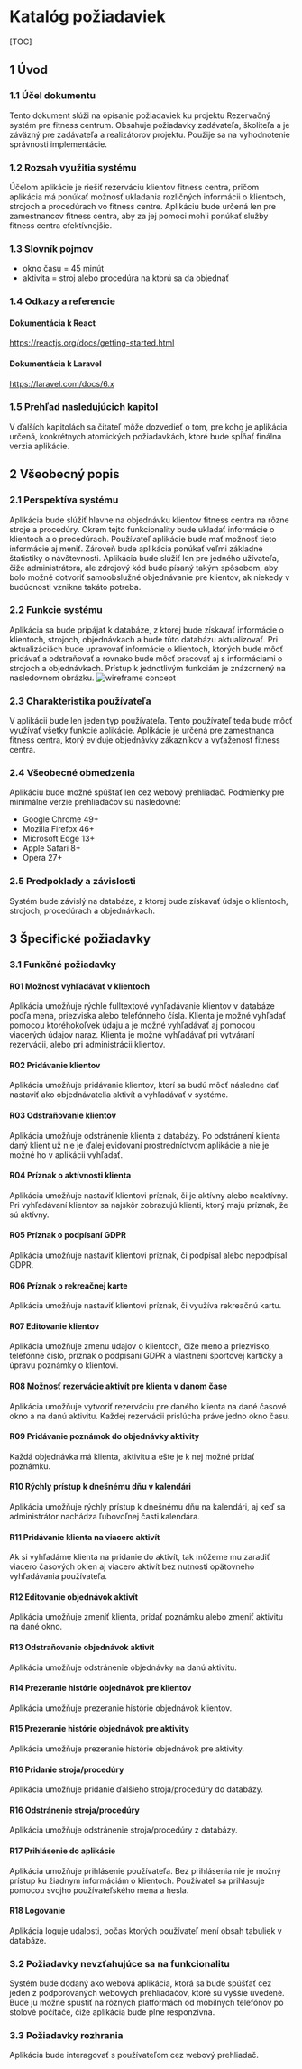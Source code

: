 

# Katalóg požiadaviek

[TOC]

## 1 Úvod

### 1.1 Účel dokumentu
Tento dokument slúži na opísanie požiadaviek ku projektu Rezervačný systém pre fitness centrum. Obsahuje požiadavky zadávateľa, školiteľa a je záväzný pre zadávateľa a realizátorov projektu. Použije sa na vyhodnotenie správnosti implementácie. 

### 1.2 Rozsah využitia systému
Účelom aplikácie je riešiť rezerváciu klientov fitness centra, pričom aplikácia má ponúkať možnosť ukladania rozličných informácii o klientoch, strojoch a procedúrach vo fitness centre. Aplikáciu bude určená len pre zamestnancov fitness centra, aby za jej pomoci mohli ponúkať služby fitness centra efektívnejšie.

### 1.3 Slovník pojmov
- okno času = 45 minút
- aktivita = stroj alebo procedúra na ktorú sa da objednať

### 1.4 Odkazy a referencie

#### Dokumentácia k React
https://reactjs.org/docs/getting-started.html

#### Dokumentácia k Laravel
https://laravel.com/docs/6.x

### 1.5 Prehľad nasledujúcich kapitol
V ďalších kapitolách sa čitateľ môže dozvedieť o tom, pre koho je aplikácia určená, konkrétnych atomických požiadavkách, ktoré bude spĺňať finálna verzia aplikácie.

## 2 Všeobecný popis

### 2.1 Perspektíva systému
Aplikácia bude slúžiť hlavne na objednávku klientov fitness centra na rôzne stroje a procedúry. Okrem tejto funkcionality bude ukladať informácie o klientoch a o procedúrach. Používateľ aplikácie bude mať možnosť tieto informácie aj meniť. Zároveň bude aplikácia ponúkať veľmi základné štatistiky o návštevnosti. Aplikácia bude slúžiť len pre jedného užívateľa, čiže administrátora, ale zdrojový kód bude písaný takým spôsobom, aby bolo možné dotvoriť samoobslužné objednávanie pre klientov, ak niekedy v budúcnosti vznikne takáto potreba. 

### 2.2 Funkcie systému
Aplikácia sa bude pripájať k databáze, z ktorej bude získavať informácie o klientoch, strojoch, objednávkach a bude túto databázu aktualizovať. Pri aktualizáciách bude upravovať informácie o klientoch, ktorých bude môcť pridávať a odstraňovať a rovnako bude môcť pracovať aj s informáciami o strojoch a objednávkach. Prístup k jednotlivým funkciám je znázornený na nasledovnom obrázku.
![wireframe concept](wireframe.jpg)

### 2.3 Charakteristika používateľa
V aplikácii bude len jeden typ používateľa. Tento používateľ teda bude môcť využívať všetky funkcie aplikácie.
Aplikácie je určená pre zamestnanca fitness centra, ktorý eviduje objednávky zákazníkov a vyťaženosť fitness centra.

### 2.4 Všeobecné obmedzenia
Aplikáciu bude možné spúšťať len cez webový prehliadač. Podmienky pre minimálne verzie prehliadačov sú nasledovné:
- Google Chrome 49+
- Mozilla Firefox 46+
- Microsoft Edge 13+
- Apple Safari 8+
- Opera 27+

### 2.5 Predpoklady a závislosti
Systém bude závislý na databáze, z ktorej bude získavať údaje o klientoch, strojoch, procedúrach a objednávkach.

## 3 Špecifické požiadavky

### 3.1 Funkčné požiadavky

#### R01 Možnosť vyhľadávať v klientoch
Aplikácia umožňuje rýchle fulltextové vyhľadávanie klientov v databáze podľa mena, priezviska alebo telefónneho čísla. Klienta je možné vyhľadať pomocou ktoréhokoľvek údaju a je možné vyhľadávať aj pomocou viacerých údajov naraz. Klienta je možné vyhľadávať pri vytváraní rezervácii, alebo pri administrácii klientov.

#### R02 Pridávanie klientov
Aplikácia umožňuje pridávanie klientov, ktorí sa budú môcť následne dať nastaviť ako objednávatelia aktivít a vyhľadávať v systéme.

#### R03 Odstraňovanie klientov
Aplikácia umožňuje odstránenie klienta z databázy. Po odstránení klienta daný klient už nie je ďalej evidovaní prostredníctvom aplikácie a nie je možné ho v aplikácii vyhľadať.

#### R04 Príznak o aktívnosti klienta

Aplikácia umožňuje nastaviť klientovi príznak, či je aktívny alebo neaktívny. Pri vyhľadávaní klientov sa najskôr zobrazujú klienti, ktorý majú príznak, že sú aktívny.

#### R05 Príznak o podpísaní GDPR

Aplikácia umožňuje nastaviť klientovi príznak, či podpísal alebo nepodpísal GDPR.

#### R06 Príznak o rekreačnej karte

Aplikácia umožňuje nastaviť klientovi príznak, či využíva rekreačnú kartu.

#### R07 Editovanie klientov
Aplikácia umožňuje zmenu údajov o klientoch, čiže meno a priezvisko, telefónne číslo, príznak o podpísaní GDPR a vlastnení športovej kartičky a úpravu poznámky o klientovi.

#### R08 Možnosť rezervácie aktivít pre klienta v danom čase

Aplikácia umožňuje vytvoriť rezerváciu pre daného klienta na dané časové okno a na danú aktivitu. Každej rezervácii prislúcha práve jedno okno času.

#### R09 Pridávanie poznámok do objednávky aktivity
Každá objednávka má klienta, aktivitu a ešte je k nej možné pridať poznámku.

#### R10 Rýchly prístup k dnešnému dňu v kalendári
Aplikácia umožňuje rýchly prístup k dnešnému dňu na kalendári, aj keď sa administrátor nachádza ľubovoľnej časti kalendára.

#### R11 Pridávanie klienta na viacero aktivít
Ak si vyhľadáme klienta na pridanie do aktivít, tak môžeme mu zaradiť viacero časových okien aj viacero aktivít bez nutnosti opätovného vyhľadávania používateľa.

#### R12 Editovanie objednávok aktivít
Aplikácia umožňuje zmeniť klienta, pridať poznámku alebo zmeniť aktivitu na dané okno.

#### R13 Odstraňovanie objednávok aktivít

Aplikácia umožňuje odstránenie objednávky na danú aktivitu.

#### R14 Prezeranie histórie objednávok pre klientov

Aplikácia umožňuje prezeranie histórie objednávok klientov.

#### R15 Prezeranie histórie objednávok pre aktivity

Aplikácia umožňuje prezeranie histórie objednávok pre aktivity.

#### R16 Pridanie stroja/procedúry

Aplikácia umožňuje pridanie ďalšieho stroja/procedúry do databázy.

#### R16 Odstránenie stroja/procedúry

Aplikácia umožňuje odstránenie stroja/procedúry z databázy.

#### R17 Prihlásenie do aplikácie

Aplikácia umožňuje prihlásenie používateľa. Bez prihlásenia nie je možný prístup ku žiadnym informáciám o klientoch. Používateľ sa prihlasuje pomocou svojho používateľského mena a hesla.

#### R18 Logovanie

Aplikácia loguje udalosti, počas ktorých používateľ mení obsah tabuliek v databáze.

### 3.2 Požiadavky nevzťahujúce sa na funkcionalitu
Systém bude dodaný ako webová aplikácia, ktorá sa bude spúšťať cez jeden z podporovaných webových prehliadačov, ktoré sú vyššie uvedené. Bude ju možne spustiť na rôznych platformách od mobilných telefónov po stolové počítače, čiže aplikácia bude plne responzívna.

### 3.3 Požiadavky rozhrania

Aplikácia bude interagovať s používateľom cez webový prehliadač.